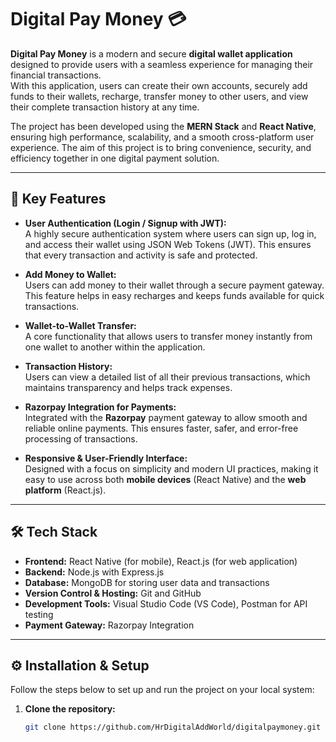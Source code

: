 # Digital Pay Money 💳  

**Digital Pay Money** is a modern and secure **digital wallet application** designed to provide users with a seamless experience for managing their financial transactions.  
With this application, users can create their own accounts, securely add funds to their wallets, recharge, transfer money to other users, and view their complete transaction history at any time.  

The project has been developed using the **MERN Stack** and **React Native**, ensuring high performance, scalability, and a smooth cross-platform user experience. The aim of this project is to bring convenience, security, and efficiency together in one digital payment solution.  

---

## 🚀 Key Features  

- **User Authentication (Login / Signup with JWT):**  
  A highly secure authentication system where users can sign up, log in, and access their wallet using JSON Web Tokens (JWT). This ensures that every transaction and activity is safe and protected.  

- **Add Money to Wallet:**  
  Users can add money to their wallet through a secure payment gateway. This feature helps in easy recharges and keeps funds available for quick transactions.  

- **Wallet-to-Wallet Transfer:**  
  A core functionality that allows users to transfer money instantly from one wallet to another within the application.  

- **Transaction History:**  
  Users can view a detailed list of all their previous transactions, which maintains transparency and helps track expenses.  

- **Razorpay Integration for Payments:**  
  Integrated with the **Razorpay** payment gateway to allow smooth and reliable online payments. This ensures faster, safer, and error-free processing of transactions.  

- **Responsive & User-Friendly Interface:**  
  Designed with a focus on simplicity and modern UI practices, making it easy to use across both **mobile devices** (React Native) and the **web platform** (React.js).  

---

## 🛠️ Tech Stack  

- **Frontend:** React Native (for mobile), React.js (for web application)  
- **Backend:** Node.js with Express.js  
- **Database:** MongoDB for storing user data and transactions  
- **Version Control & Hosting:** Git and GitHub  
- **Development Tools:** Visual Studio Code (VS Code), Postman for API testing  
- **Payment Gateway:** Razorpay Integration  

---

## ⚙️ Installation & Setup  

Follow the steps below to set up and run the project on your local system:  

1. **Clone the repository:**  
   ```bash
   git clone https://github.com/HrDigitalAddWorld/digitalpaymoney.git
